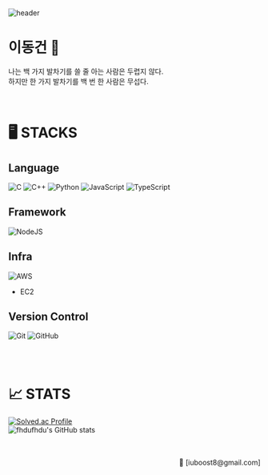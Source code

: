 <div align="left">
  </br>

  ![header](https://capsule-render.vercel.app/api?type=waving&color=auto&height=300&section=header&text=GRIT%20&fontSize=50&animation=fadeIn)

  # 이동건 🏅

  나는 백 가지 발차기를 쓸 줄 아는 사람은 두렵지 않다. </br>
  하지만 한 가지 발차기를 백 번 한 사람은 무섭다.</br>
  </br>
  </br>


  # 🖥️ STACKS

  ## Language
  ![C](https://img.shields.io/badge/c++-%2300599C.svg?style=for-the-badge&logo=c%2B%2B&logoColor=white)
  ![C++](https://img.shields.io/badge/c-A8B9CC.svg?style=for-the-badge&logo=c&logoColor=white)
  ![Python](https://img.shields.io/badge/python-3670A0?style=for-the-badge&logo=python&logoColor=ffdd54)
  ![JavaScript](https://img.shields.io/badge/javascript-%23323330.svg?style=for-the-badge&logo=javascript&logoColor=%23F7DF1E)
  ![TypeScript](https://img.shields.io/badge/typescript-%23007ACC.svg?style=for-the-badge&logo=typescript&logoColor=white)
  ## Framework
  ![NodeJS](https://img.shields.io/badge/node.js-339933.svg?style=for-the-badge&logo=nodedotjs&logoColor=white)
  ## Infra
  ![AWS](https://img.shields.io/badge/AWS-%23FF9900.svg?style=for-the-badge&logo=amazon-aws&logoColor=white)
  - EC2
  ## Version Control
  ![Git](https://img.shields.io/badge/git-%23F05033.svg?style=for-the-badge&logo=git&logoColor=white)
  ![GitHub](https://img.shields.io/badge/github-%23121011.svg?style=for-the-badge&logo=github&logoColor=white)
  
  </br>
  </br>

  # 📈 STATS
  [![Solved.ac Profile](http://mazassumnida.wtf/api/v2/generate_badge?boj=iuboost8)](https://solved.ac/iuboost8/) </br>
  ![fhdufhdu's GitHub stats](https://github-readme-stats.vercel.app/api?username=DGboost&show_icons=true&theme=radical)

  <div align="right">
      </br>
      </br>
      <span>📩 [iuboost8@gmail.com]</span></br>
  </div>
</div>

